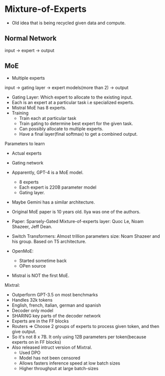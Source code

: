 # Mixture-of-Experts

- Old idea that is being recycled given data and compute.

## Normal Network

input -> expert -> output


## MoE

- Multiple experts

input -> gating layer -> expert models(more than 2) -> output

- Gating Layer: Which expert to allocate to the existing input.
- Each is an expert at a particular task i.e specialized experts.
- Mistral MoE has 8 experts.
- Training
    - Train each at particular task
    - Train gating to determine best expert for the given task.
    - Can possibly allocate to multiple experts.
    - Have a final layer(final softmax) to get a combined output.

Parameters to learn
- Actual experts
- Gating network

- Apparently, GPT-4 is a MoE model.
    - 8 experts
    - Each expert is 220B parameter model
    - Gating layer.

- Maybe Gemini has a similar architecture.


- Original MoE paper is 10 years old. Ilya was one of the authors.
- Paper: Sparsely-Gated Mixture-of-experts layer: Quoc Le, Noam Shazeer, Jeff Dean.
- Switch Transformers: Almost trillion parameters size: Noam Shazeer and his group. Based on T5 architecture.
- OpenMoE:
    - Started sometime back
    - OPen source
- Mistral is NOT the first MoE.

Mixtral:
- Outperform GPT-3.5 on most benchmarks
- Handles 32k tokens
- English, french, italian, german and spanish
- Decoder only model
- SHARING key parts of the decoder network
- Experts are in the FF blocks
- Routers => Choose 2 groups of experts to process given token, and then give output.
- So it's not 8 x 7B. It only using 12B parameters per token(because experts on in FF blocks)
- Also released intruct version of Mixtral.
    - Used DPO
    - Model has not been censored
    - Allows fasters inference speed at low batch sizes
    - Higher throughput at large batch-sizes
